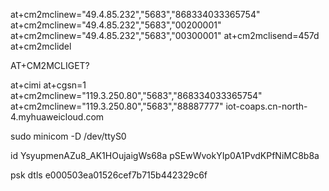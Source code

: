 at+cm2mclinew="49.4.85.232","5683","868334033365754"
at+cm2mclinew="49.4.85.232","5683","00200001"
at+cm2mclinew="49.4.85.232","5683","00300001"
at+cm2mclisend=457d
at+cm2mclidel

AT+CM2MCLIGET?

at+cimi
at+cgsn=1
at+cm2mclinew="119.3.250.80","5683","868334033365754"
at+cm2mclinew="119.3.250.80","5683","88887777"
iot-coaps.cn-north-4.myhuaweicloud.com

sudo minicom -D /dev/ttyS0

id
YsyupmenAZu8_AK1HOujaigWs68a
pSEwWvokYIp0A1PvdKPfNiMC8b8a


psk dtls
e000503ea01526cef7b715b442329c6f